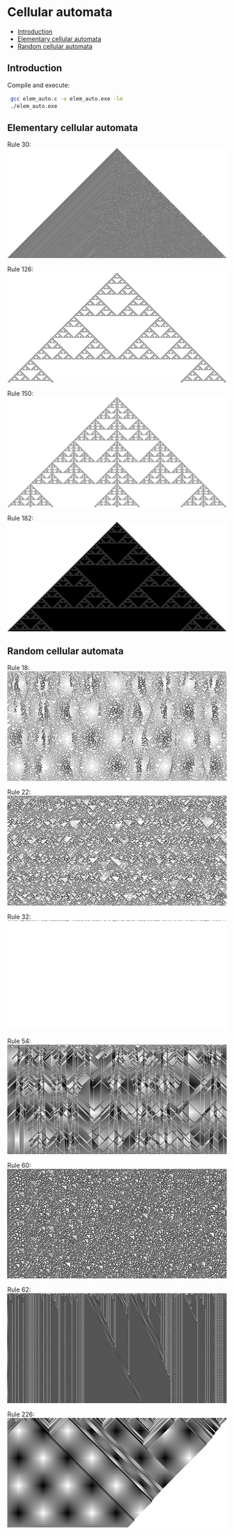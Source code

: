 # Cellular automata

- [Introduction](#introduction)
- [Elementary cellular automata](#elementary-cellular-automata)
- [Random cellular automata](#random-cellular-automata)

## Introduction

Compile and execute:
```bash
 gcc elem_auto.c -o elem_auto.exe -lm
 ./elem_auto.exe
```

## Elementary cellular automata

Rule 30: 
![Rule 30](./img/rule_30.png)

Rule 126: 
![Rule 126](./img/rule_126.png)

Rule 150: 
![Rule 150](./img/rule_150.png)

Rule 182: 
![Rule 1820](./img/rule_182.png)

## Random cellular automata

Rule 18: 
![Rule 18](./img/rule_18.png)

Rule 22: 
![Rule 22](./img/rule_22.png)

Rule 32: 
![Rule 32](./img/rule_32.png)

Rule 54: 
![Rule 54](./img/rule_54.png)

Rule 60: 
![Rule 60](./img/rule_60.png)

Rule 62: 
![Rule 62](./img/rule_62.png)

Rule 226: 
![Rule 226](./img/rule_226.png)


